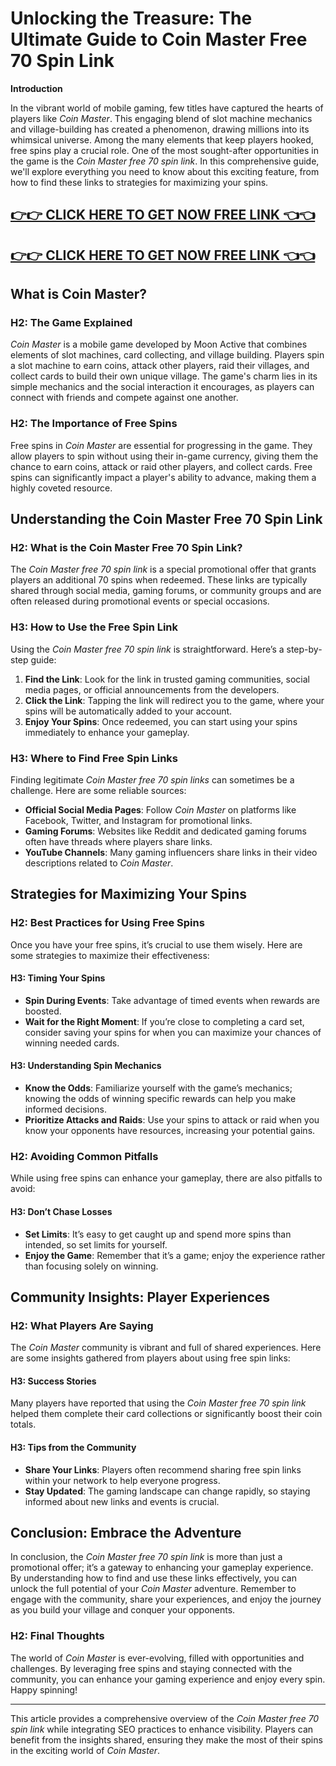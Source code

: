 # Unlocking the Treasure: The Ultimate Guide to Coin Master Free 70 Spin Link

**Introduction**

In the vibrant world of mobile gaming, few titles have captured the hearts of players like *Coin Master*. This engaging blend of slot machine mechanics and village-building has created a phenomenon, drawing millions into its whimsical universe. Among the many elements that keep players hooked, free spins play a crucial role. One of the most sought-after opportunities in the game is the *Coin Master free 70 spin link*. In this comprehensive guide, we'll explore everything you need to know about this exciting feature, from how to find these links to strategies for maximizing your spins.

[👉👉 CLICK HERE TO GET NOW FREE LINK 👈👈](https://todaylink.site/CoinsLink/)
-
[👉👉 CLICK HERE TO GET NOW FREE LINK 👈👈](https://todaylink.site/CoinsLink/)
-


## What is Coin Master?

### H2: The Game Explained

*Coin Master* is a mobile game developed by Moon Active that combines elements of slot machines, card collecting, and village building. Players spin a slot machine to earn coins, attack other players, raid their villages, and collect cards to build their own unique village. The game's charm lies in its simple mechanics and the social interaction it encourages, as players can connect with friends and compete against one another.

### H2: The Importance of Free Spins

Free spins in *Coin Master* are essential for progressing in the game. They allow players to spin without using their in-game currency, giving them the chance to earn coins, attack or raid other players, and collect cards. Free spins can significantly impact a player's ability to advance, making them a highly coveted resource.

## Understanding the Coin Master Free 70 Spin Link

### H2: What is the Coin Master Free 70 Spin Link?

The *Coin Master free 70 spin link* is a special promotional offer that grants players an additional 70 spins when redeemed. These links are typically shared through social media, gaming forums, or community groups and are often released during promotional events or special occasions.

### H3: How to Use the Free Spin Link

Using the *Coin Master free 70 spin link* is straightforward. Here’s a step-by-step guide:

1. **Find the Link**: Look for the link in trusted gaming communities, social media pages, or official announcements from the developers.
2. **Click the Link**: Tapping the link will redirect you to the game, where your spins will be automatically added to your account.
3. **Enjoy Your Spins**: Once redeemed, you can start using your spins immediately to enhance your gameplay.

### H3: Where to Find Free Spin Links

Finding legitimate *Coin Master free 70 spin links* can sometimes be a challenge. Here are some reliable sources:

- **Official Social Media Pages**: Follow *Coin Master* on platforms like Facebook, Twitter, and Instagram for promotional links.
- **Gaming Forums**: Websites like Reddit and dedicated gaming forums often have threads where players share links.
- **YouTube Channels**: Many gaming influencers share links in their video descriptions related to *Coin Master*.

## Strategies for Maximizing Your Spins

### H2: Best Practices for Using Free Spins

Once you have your free spins, it’s crucial to use them wisely. Here are some strategies to maximize their effectiveness:

#### H3: Timing Your Spins

- **Spin During Events**: Take advantage of timed events when rewards are boosted.
- **Wait for the Right Moment**: If you’re close to completing a card set, consider saving your spins for when you can maximize your chances of winning needed cards.

#### H3: Understanding Spin Mechanics

- **Know the Odds**: Familiarize yourself with the game’s mechanics; knowing the odds of winning specific rewards can help you make informed decisions.
- **Prioritize Attacks and Raids**: Use your spins to attack or raid when you know your opponents have resources, increasing your potential gains.

### H2: Avoiding Common Pitfalls

While using free spins can enhance your gameplay, there are also pitfalls to avoid:

#### H3: Don’t Chase Losses

- **Set Limits**: It’s easy to get caught up and spend more spins than intended, so set limits for yourself.
- **Enjoy the Game**: Remember that it’s a game; enjoy the experience rather than focusing solely on winning.

## Community Insights: Player Experiences

### H2: What Players Are Saying

The *Coin Master* community is vibrant and full of shared experiences. Here are some insights gathered from players about using free spin links:

#### H3: Success Stories

Many players have reported that using the *Coin Master free 70 spin link* helped them complete their card collections or significantly boost their coin totals.

#### H3: Tips from the Community

- **Share Your Links**: Players often recommend sharing free spin links within your network to help everyone progress.
- **Stay Updated**: The gaming landscape can change rapidly, so staying informed about new links and events is crucial.

## Conclusion: Embrace the Adventure

In conclusion, the *Coin Master free 70 spin link* is more than just a promotional offer; it’s a gateway to enhancing your gameplay experience. By understanding how to find and use these links effectively, you can unlock the full potential of your *Coin Master* adventure. Remember to engage with the community, share your experiences, and enjoy the journey as you build your village and conquer your opponents.

### H2: Final Thoughts

The world of *Coin Master* is ever-evolving, filled with opportunities and challenges. By leveraging free spins and staying connected with the community, you can enhance your gaming experience and enjoy every spin. Happy spinning!

---

This article provides a comprehensive overview of the *Coin Master free 70 spin link* while integrating SEO practices to enhance visibility. Players can benefit from the insights shared, ensuring they make the most of their spins in the exciting world of *Coin Master*.
